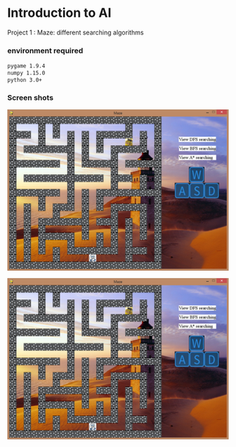# Introduction to AI

Project 1 : Maze: different searching algorithms
### environment required

    pygame 1.9.4
    numpy 1.15.0
    python 3.0+
### Screen shots 
<p align="center">
    <img src="screen.png"
width="700">
</p>

<p align="center">
    <img src="screen.png"
width="700">
</p>

